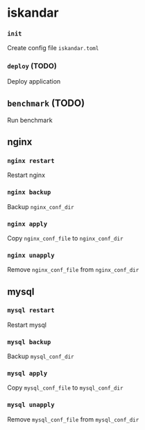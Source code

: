 # iskandar

### `init`
Create config file `iskandar.toml`

### `deploy` (TODO)
Deploy application

## `benchmark` (TODO)
Run benchmark

## nginx

### `nginx restart`
Restart nginx

### `nginx backup`
Backup `nginx_conf_dir`

### `nginx apply`
Copy `nginx_conf_file` to `nginx_conf_dir`

### `nginx unapply`
Remove `nginx_conf_file` from `nginx_conf_dir`

## mysql

### `mysql restart`
Restart mysql

### `mysql backup`
Backup `mysql_conf_dir`

### `mysql apply`
Copy `mysql_conf_file` to `mysql_conf_dir`

### `mysql unapply`
Remove `mysql_conf_file` from `mysql_conf_dir`
